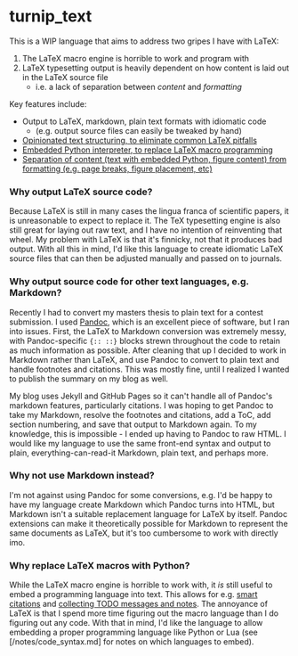 # turnip_text

This is a WIP language that aims to address two gripes I have with LaTeX:
1. The LaTeX macro engine is horrible to work and program with
2. LaTeX typesetting output is heavily dependent on how content is laid out in the LaTeX source file
    - i.e. a lack of separation between *content* and *formatting*

Key features include:
- Output to LaTeX, markdown, plain text formats with idiomatic code 
  - (e.g. output source files can easily be tweaked by hand)
- [Opinionated text structuring, to eliminate common LaTeX pitfalls](notes/opinionated_text.md)
- [Embedded Python interpreter, to replace LaTeX macro programming](notes/code_syntax.md)
- [Separation of content (text with embedded Python, figure content) from formatting (e.g. page breaks, figure placement, etc)](notes/content_v_formatting.md)

### Why output LaTeX source code?
Because LaTeX is still in many cases the lingua franca of scientific papers, it is unreasonable to expect to replace it.
The TeX typesetting engine is also still great for laying out raw text, and I have no intention of reinventing that wheel.
My problem with LaTeX is that it's finnicky, not that it produces bad output.
With all this in mind, I'd like this language to create idiomatic LaTeX source files that can then be adjusted manually and passed on to journals.

### Why output source code for other text languages, e.g. Markdown?
Recently I had to convert my masters thesis to plain text for a contest submission.
I used [Pandoc](https://pandoc.org), which is an excellent piece of software, but I ran into issues.
First, the LaTeX to Markdown conversion was extremely messy, with Pandoc-specific `{:: ::}` blocks strewn throughout the code to retain as much information as possible.
After cleaning that up I decided to work in Markdown rather than LaTeX, and use Pandoc to convert to plain text and handle footnotes and citations.
This was mostly fine, until I realized I wanted to publish the summary on my blog as well.

My blog uses Jekyll and GitHub Pages so it can't handle all of Pandoc's markdown features, particularly citations.
I was hoping to get Pandoc to take my Markdown, resolve the footnotes and citations, add a ToC, add section numbering, and save that output to Markdown again.
To my knowledge, this is impossible - I ended up having to Pandoc to raw HTML.
I would like my language to use the same front-end syntax and output to plain, everything-can-read-it Markdown, plain text, and perhaps more.

### Why not use Markdown instead?
I'm not against using Pandoc for some conversions, e.g. I'd be happy to have my language create Markdown which Pandoc turns into HTML, but Markdown isn't a suitable replacement language for LaTeX by itself.
Pandoc extensions can make it theoretically possible for Markdown to represent the same documents as LaTeX, but it's too cumbersome to work with directly imo.

### Why replace LaTeX macros with Python?
While the LaTeX macro engine is horrible to work with, it *is* still useful to embed a programming language into text.
This allows for e.g. [smart citations](http://tug.ctan.org/tex-archive/macros/latex/contrib/cleveref/cleveref.pdf) and [collecting TODO messages and notes](https://github.com/theturboturnip/latex-turnip-pkgs).
The annoyance of LaTeX is that I spend more time figuring out the macro language than I do figuring out any code.
With that in mind, I'd like the language to allow embedding a proper programming language like Python or Lua (see [/notes/code_syntax.md] for notes on which languages to embed).


